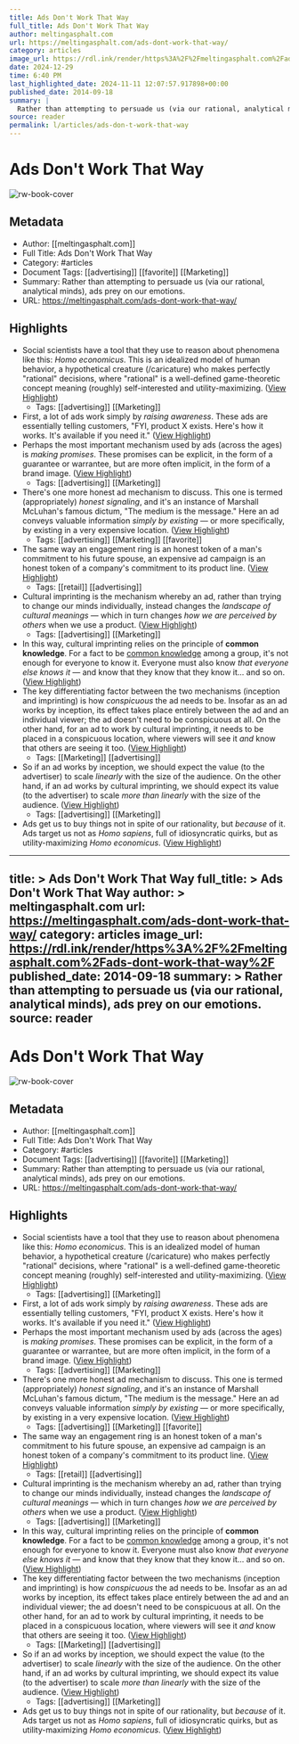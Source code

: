 ```yaml
---
title: Ads Don't Work That Way
full_title: Ads Don't Work That Way
author: meltingasphalt.com
url: https://meltingasphalt.com/ads-dont-work-that-way/
category: articles
image_url: https://rdl.ink/render/https%3A%2F%2Fmeltingasphalt.com%2Fads-dont-work-that-way%2F
date: 2024-12-29
time: 6:40 PM
last_highlighted_date: 2024-11-11 12:07:57.917898+00:00
published_date: 2014-09-18
summary: |
  Rather than attempting to persuade us (via our rational, analytical minds), ads prey on our emotions.
source: reader
permalink: l/articles/ads-don-t-work-that-way
---
```

# Ads Don't Work That Way

![rw-book-cover](https://rdl.ink/render/https%3A%2F%2Fmeltingasphalt.com%2Fads-dont-work-that-way%2F)

## Metadata
- Author: [[meltingasphalt.com]]
- Full Title: Ads Don't Work That Way
- Category: #articles
- Document Tags: [[advertising]] [[favorite]] [[Marketing]] 
- Summary: Rather than attempting to persuade us (via our rational, analytical minds), ads prey on our emotions.
- URL: https://meltingasphalt.com/ads-dont-work-that-way/

## Highlights
- Social scientists have a tool that they use to reason about phenomena like this: *Homo economicus*. This is an idealized model of human behavior, a hypothetical creature (/caricature) who makes perfectly "rational" decisions, where "rational" is a well-defined game-theoretic concept meaning (roughly) self-interested and utility-maximizing. ([View Highlight](https://read.readwise.io/read/01h7d8mzkr8yr6rj76z8r8kn1n))
    - Tags: [[advertising]] [[Marketing]] 
- First, a lot of ads work simply by *raising awareness*. These ads are essentially telling customers, "FYI, product X exists. Here's how it works. It's available if you need it." ([View Highlight](https://read.readwise.io/read/01h7d8rkv2wy71s4y4nmhjxr54))
- Perhaps the most important mechanism used by ads (across the ages) is *making promises*. These promises can be explicit, in the form of a guarantee or warrantee, but are more often implicit, in the form of a brand image. ([View Highlight](https://read.readwise.io/read/01h7d8reym4c6zwrzw494pvy67))
    - Tags: [[advertising]] [[Marketing]] 
- There's one more honest ad mechanism to discuss. This one is termed (appropriately) *honest signaling*, and it's an instance of Marshall McLuhan's famous dictum, "The medium is the message." Here an ad conveys valuable information *simply by existing* — or more specifically, by existing in a very expensive location. ([View Highlight](https://read.readwise.io/read/01h7d8s80jq1jevqpasr7ffw73))
    - Tags: [[advertising]] [[Marketing]] [[favorite]] 
- The same way an engagement ring is an honest token of a man's commitment to his future spouse, an expensive ad campaign is an honest token of a company's commitment to its product line. ([View Highlight](https://read.readwise.io/read/01h7d8sy1bfx8etrvd385e60rg))
    - Tags: [[retail]] [[advertising]] 
- Cultural imprinting is the mechanism whereby an ad, rather than trying to change our minds individually, instead changes the *landscape of cultural meanings* — which in turn changes *how we are perceived by others* when we use a product. ([View Highlight](https://read.readwise.io/read/01h7d8wfnhmswv41rmj7g3zj63))
    - Tags: [[advertising]] [[Marketing]] 
- In this way, cultural imprinting relies on the principle of **common knowledge**. For a fact to be [common knowledge](https://en.wikipedia.org/wiki/Common_knowledge_(logic)) among a group, it's not enough for everyone to know it. Everyone must also know *that everyone else knows it* — and know that they know that they know it... and so on. ([View Highlight](https://read.readwise.io/read/01h7d8xpx05prpbpe40ma5s7m0))
- The key differentiating factor between the two mechanisms (inception and imprinting) is how *conspicuous* the ad needs to be. Insofar as an ad works by inception, its effect takes place entirely between the ad and an individual viewer; the ad doesn't need to be conspicuous at all. On the other hand, for an ad to work by cultural imprinting, it needs to be placed in a conspicuous location, where viewers will see it *and* know that others are seeing it too. ([View Highlight](https://read.readwise.io/read/01h7d91d1yebbanhadrwk7wq4z))
    - Tags: [[Marketing]] [[advertising]] 
- So if an ad works by inception, we should expect the value (to the advertiser) to scale *linearly* with the size of the audience. On the other hand, if an ad works by cultural imprinting, we should expect its value (to the advertiser) to scale *more than linearly* with the size of the audience. ([View Highlight](https://read.readwise.io/read/01h7d938jvmap459mrs00sm08f))
    - Tags: [[advertising]] [[Marketing]] 
- Ads get us to buy things not in spite of our rationality, but *because* of it. Ads target us not as *Homo sapiens*, full of idiosyncratic quirks, but as utility-maximizing *Homo economicus*. ([View Highlight](https://read.readwise.io/read/01h7d9bdxavgg7qw5w1tj9szc5))


---
title: >
  Ads Don't Work That Way
full_title: >
  Ads Don't Work That Way
author: >
  meltingasphalt.com
url: https://meltingasphalt.com/ads-dont-work-that-way/
category: articles
image_url: https://rdl.ink/render/https%3A%2F%2Fmeltingasphalt.com%2Fads-dont-work-that-way%2F
published_date: 2014-09-18
summary: >
  Rather than attempting to persuade us (via our rational, analytical minds), ads prey on our emotions.
source: reader
---
# Ads Don't Work That Way

![rw-book-cover](https://rdl.ink/render/https%3A%2F%2Fmeltingasphalt.com%2Fads-dont-work-that-way%2F)

## Metadata
- Author: [[meltingasphalt.com]]
- Full Title: Ads Don't Work That Way
- Category: #articles
- Document Tags: [[advertising]] [[favorite]] [[Marketing]] 
- Summary: Rather than attempting to persuade us (via our rational, analytical minds), ads prey on our emotions.
- URL: https://meltingasphalt.com/ads-dont-work-that-way/

## Highlights
- Social scientists have a tool that they use to reason about phenomena like this: *Homo economicus*. This is an idealized model of human behavior, a hypothetical creature (/caricature) who makes perfectly "rational" decisions, where "rational" is a well-defined game-theoretic concept meaning (roughly) self-interested and utility-maximizing. ([View Highlight](https://read.readwise.io/read/01h7d8mzkr8yr6rj76z8r8kn1n))
    - Tags: [[advertising]] [[Marketing]] 
- First, a lot of ads work simply by *raising awareness*. These ads are essentially telling customers, "FYI, product X exists. Here's how it works. It's available if you need it." ([View Highlight](https://read.readwise.io/read/01h7d8rkv2wy71s4y4nmhjxr54))
- Perhaps the most important mechanism used by ads (across the ages) is *making promises*. These promises can be explicit, in the form of a guarantee or warrantee, but are more often implicit, in the form of a brand image. ([View Highlight](https://read.readwise.io/read/01h7d8reym4c6zwrzw494pvy67))
    - Tags: [[advertising]] [[Marketing]] 
- There's one more honest ad mechanism to discuss. This one is termed (appropriately) *honest signaling*, and it's an instance of Marshall McLuhan's famous dictum, "The medium is the message." Here an ad conveys valuable information *simply by existing* — or more specifically, by existing in a very expensive location. ([View Highlight](https://read.readwise.io/read/01h7d8s80jq1jevqpasr7ffw73))
    - Tags: [[advertising]] [[Marketing]] [[favorite]] 
- The same way an engagement ring is an honest token of a man's commitment to his future spouse, an expensive ad campaign is an honest token of a company's commitment to its product line. ([View Highlight](https://read.readwise.io/read/01h7d8sy1bfx8etrvd385e60rg))
    - Tags: [[retail]] [[advertising]] 
- Cultural imprinting is the mechanism whereby an ad, rather than trying to change our minds individually, instead changes the *landscape of cultural meanings* — which in turn changes *how we are perceived by others* when we use a product. ([View Highlight](https://read.readwise.io/read/01h7d8wfnhmswv41rmj7g3zj63))
    - Tags: [[advertising]] [[Marketing]] 
- In this way, cultural imprinting relies on the principle of **common knowledge**. For a fact to be [common knowledge](https://en.wikipedia.org/wiki/Common_knowledge_(logic)) among a group, it's not enough for everyone to know it. Everyone must also know *that everyone else knows it* — and know that they know that they know it... and so on. ([View Highlight](https://read.readwise.io/read/01h7d8xpx05prpbpe40ma5s7m0))
- The key differentiating factor between the two mechanisms (inception and imprinting) is how *conspicuous* the ad needs to be. Insofar as an ad works by inception, its effect takes place entirely between the ad and an individual viewer; the ad doesn't need to be conspicuous at all. On the other hand, for an ad to work by cultural imprinting, it needs to be placed in a conspicuous location, where viewers will see it *and* know that others are seeing it too. ([View Highlight](https://read.readwise.io/read/01h7d91d1yebbanhadrwk7wq4z))
    - Tags: [[Marketing]] [[advertising]] 
- So if an ad works by inception, we should expect the value (to the advertiser) to scale *linearly* with the size of the audience. On the other hand, if an ad works by cultural imprinting, we should expect its value (to the advertiser) to scale *more than linearly* with the size of the audience. ([View Highlight](https://read.readwise.io/read/01h7d938jvmap459mrs00sm08f))
    - Tags: [[advertising]] [[Marketing]] 
- Ads get us to buy things not in spite of our rationality, but *because* of it. Ads target us not as *Homo sapiens*, full of idiosyncratic quirks, but as utility-maximizing *Homo economicus*. ([View Highlight](https://read.readwise.io/read/01h7d9bdxavgg7qw5w1tj9szc5))


